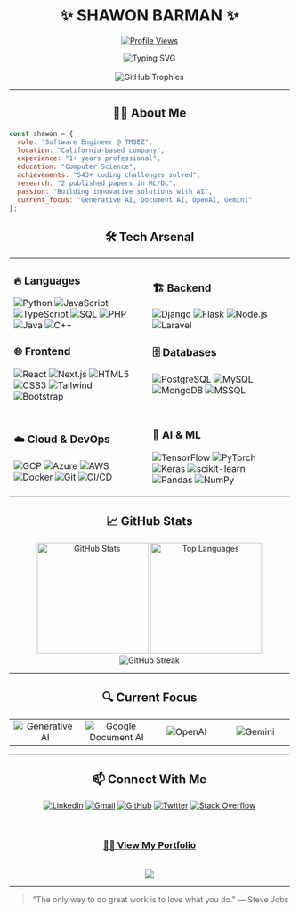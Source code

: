 <div align="center">
  
  # ✨ SHAWON BARMAN ✨
  
  [![Profile Views](https://komarev.com/ghpvc/?username=ShawonBarman&color=blueviolet&style=flat-square)](https://github.com/ShawonBarman)
  
  <img src="https://readme-typing-svg.herokuapp.com?font=Fira+Code&size=22&duration=3000&pause=1000&color=6F44F6&center=true&vCenter=true&width=500&lines=Software+Engineer+at+TMSEZ;Full-Stack+Developer;AI+%26+ML+Enthusiast;Problem+Solver+%7C+543%2B+Challenges;Researcher+with+Published+Papers" alt="Typing SVG" />
  
  <br/>
  <br/>

  <img src="https://github-profile-trophy.vercel.app/?username=ShawonBarman&theme=radical&row=1&column=7&margin-w=15&margin-h=15" alt="GitHub Trophies" />
  
</div>

---

<div align="center">
  
  ## 👨‍💻 About Me

</div>

```js
const shawon = {
  role: "Software Engineer @ TMSEZ",
  location: "California-based company",
  experience: "1+ years professional",
  education: "Computer Science",
  achievements: "543+ coding challenges solved",
  research: "2 published papers in ML/DL",
  passion: "Building innovative solutions with AI",
  current_focus: "Generative AI, Document AI, OpenAI, Gemini"
};
```

<div align="center">
  
  ## 🛠️ Tech Arsenal

</div>

<table align="center">
<tr>
<td>

### 🔥 Languages
![Python](https://img.shields.io/badge/Python-3776AB?style=for-the-badge&logo=python&logoColor=white)
![JavaScript](https://img.shields.io/badge/JavaScript-F7DF1E?style=for-the-badge&logo=javascript&logoColor=black)
![TypeScript](https://img.shields.io/badge/TypeScript-007ACC?style=for-the-badge&logo=typescript&logoColor=white)
![SQL](https://img.shields.io/badge/SQL-4479A1?style=for-the-badge&logo=postgresql&logoColor=white)
![PHP](https://img.shields.io/badge/PHP-777BB4?style=for-the-badge&logo=php&logoColor=white)
![Java](https://img.shields.io/badge/Java-ED8B00?style=for-the-badge&logo=java&logoColor=white)
![C++](https://img.shields.io/badge/C++-00599C?style=for-the-badge&logo=c%2B%2B&logoColor=white)

### 🌐 Frontend
![React](https://img.shields.io/badge/React-20232A?style=for-the-badge&logo=react&logoColor=61DAFB)
![Next.js](https://img.shields.io/badge/Next.js-000000?style=for-the-badge&logo=nextdotjs&logoColor=white)
![HTML5](https://img.shields.io/badge/HTML5-E34F26?style=for-the-badge&logo=html5&logoColor=white)
![CSS3](https://img.shields.io/badge/CSS3-1572B6?style=for-the-badge&logo=css3&logoColor=white)
![Tailwind](https://img.shields.io/badge/Tailwind_CSS-38B2AC?style=for-the-badge&logo=tailwind-css&logoColor=white)
![Bootstrap](https://img.shields.io/badge/Bootstrap-563D7C?style=for-the-badge&logo=bootstrap&logoColor=white)

</td>
<td>

### 🏗️ Backend
![Django](https://img.shields.io/badge/Django-092E20?style=for-the-badge&logo=django&logoColor=white)
![Flask](https://img.shields.io/badge/Flask-000000?style=for-the-badge&logo=flask&logoColor=white)
![Node.js](https://img.shields.io/badge/Node.js-339933?style=for-the-badge&logo=nodedotjs&logoColor=white)
![Laravel](https://img.shields.io/badge/Laravel-FF2D20?style=for-the-badge&logo=laravel&logoColor=white)

### 🗄️ Databases
![PostgreSQL](https://img.shields.io/badge/PostgreSQL-316192?style=for-the-badge&logo=postgresql&logoColor=white)
![MySQL](https://img.shields.io/badge/MySQL-4479A1?style=for-the-badge&logo=mysql&logoColor=white)
![MongoDB](https://img.shields.io/badge/MongoDB-4EA94B?style=for-the-badge&logo=mongodb&logoColor=white)
![MSSQL](https://img.shields.io/badge/Microsoft_SQL_Server-CC2927?style=for-the-badge&logo=microsoft-sql-server&logoColor=white)

</td>
</tr>
<tr>
<td>

### ☁️ Cloud & DevOps
![GCP](https://img.shields.io/badge/Google_Cloud-4285F4?style=for-the-badge&logo=google-cloud&logoColor=white)
![Azure](https://img.shields.io/badge/Microsoft_Azure-0089D6?style=for-the-badge&logo=microsoft-azure&logoColor=white)
![AWS](https://img.shields.io/badge/AWS-232F3E?style=for-the-badge&logo=amazon-aws&logoColor=white)
![Docker](https://img.shields.io/badge/Docker-2496ED?style=for-the-badge&logo=docker&logoColor=white)
![Git](https://img.shields.io/badge/Git-F05032?style=for-the-badge&logo=git&logoColor=white)
![CI/CD](https://img.shields.io/badge/CI/CD-2088FF?style=for-the-badge&logo=github-actions&logoColor=white)

</td>
<td>

### 🧠 AI & ML
![TensorFlow](https://img.shields.io/badge/TensorFlow-FF6F00?style=for-the-badge&logo=tensorflow&logoColor=white)
![PyTorch](https://img.shields.io/badge/PyTorch-EE4C2C?style=for-the-badge&logo=pytorch&logoColor=white)
![Keras](https://img.shields.io/badge/Keras-D00000?style=for-the-badge&logo=keras&logoColor=white)
![scikit-learn](https://img.shields.io/badge/scikit_learn-F7931E?style=for-the-badge&logo=scikit-learn&logoColor=white)
![Pandas](https://img.shields.io/badge/Pandas-150458?style=for-the-badge&logo=pandas&logoColor=white)
![NumPy](https://img.shields.io/badge/NumPy-013243?style=for-the-badge&logo=numpy&logoColor=white)

</td>
</tr>
</table>

<div align="center">
  
  ## 📈 GitHub Stats
  
  <img src="https://github-readme-stats.vercel.app/api?username=ShawonBarman&show_icons=true&count_private=true&theme=radical&border_radius=10&hide_border=true&bg_color=0D1117" alt="GitHub Stats" height="200" />
  
  <img src="https://github-readme-stats.vercel.app/api/top-langs/?username=ShawonBarman&layout=compact&theme=radical&border_radius=10&hide_border=true&bg_color=0D1117" alt="Top Languages" height="200" />
  
  <br/>
  
  <img src="https://github-readme-streak-stats.herokuapp.com?user=ShawonBarman&theme=radical&hide_border=true&background=0D1117&stroke=0D1117&fire=FF8C00&ring=FF8C00" alt="GitHub Streak" />
  
</div>

---

<div align="center">
  
  ## 🔍 Current Focus
  
  <table>
  <tr>
  <td align="center" width="120">
    <img src="https://img.shields.io/badge/Generative_AI-FF5733?style=for-the-badge" alt="Generative AI" />
  </td>
  <td align="center" width="120">
    <img src="https://img.shields.io/badge/Google_Document_AI-4285F4?style=for-the-badge&logo=google&logoColor=white" alt="Google Document AI" />
  </td>
  <td align="center" width="120">
    <img src="https://img.shields.io/badge/OpenAI-412991?style=for-the-badge&logo=openai&logoColor=white" alt="OpenAI" />
  </td>
  <td align="center" width="120">
    <img src="https://img.shields.io/badge/Gemini-8E44AD?style=for-the-badge&logo=google&logoColor=white" alt="Gemini" />
  </td>
  </tr>
  </table>
  
</div>

---

<div align="center">
  
  ## 📫 Connect With Me
  
  [![LinkedIn](https://img.shields.io/badge/LinkedIn-0077B5?style=for-the-badge&logo=linkedin&logoColor=white)](https://www.linkedin.com/in/shawon-barman-688968176/)
  [![Gmail](https://img.shields.io/badge/Gmail-D14836?style=for-the-badge&logo=gmail&logoColor=white)](mailto:shawonbarmon34@gmail.com)
  [![GitHub](https://img.shields.io/badge/GitHub-100000?style=for-the-badge&logo=github&logoColor=white)](https://github.com/ShawonBarman)
  [![Twitter](https://img.shields.io/badge/Twitter-1DA1F2?style=for-the-badge&logo=twitter&logoColor=white)](https://twitter.com/ShawonBarman5)
  [![Stack Overflow](https://img.shields.io/badge/Stack_Overflow-FE7A16?style=for-the-badge&logo=stack-overflow&logoColor=white)](https://stackoverflow.com/users/16108239/shawon-barman)
  
  <br/>
  
  ### [👨‍💻 View My Portfolio](https://shawonbarman.github.io/myPortfolio/)
  
  <br/>
  
  <a href="https://www.buymeacoffee.com/ShawonBarman">
    <img src="https://img.shields.io/badge/Buy_Me_A_Coffee-FFDD00?style=for-the-badge&logo=buy-me-a-coffee&logoColor=black" />
  </a>
  
</div>

---

<div align="center">
  
  > "The only way to do great work is to love what you do." — Steve Jobs
  
</div>
